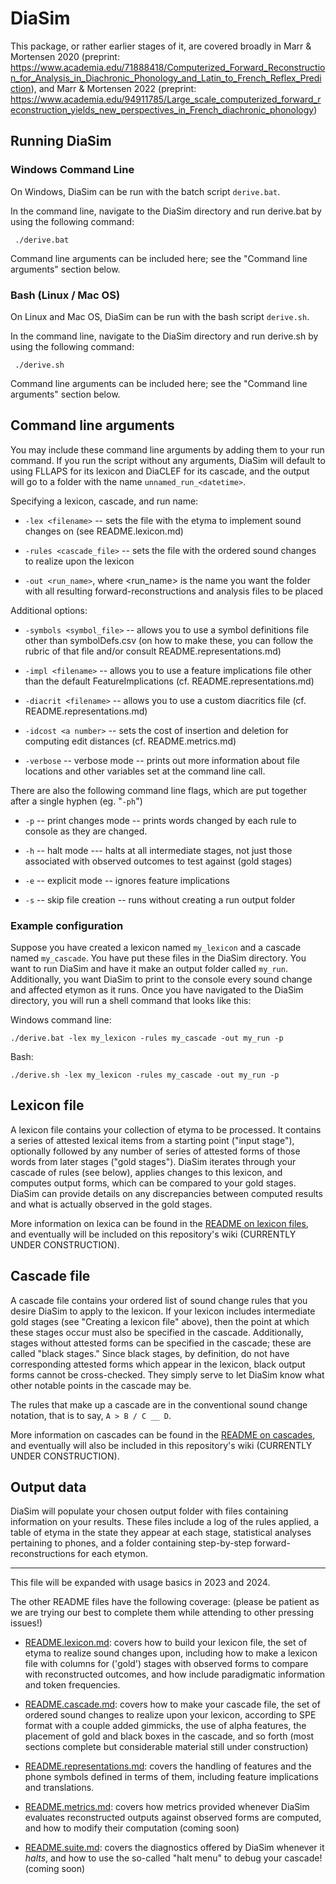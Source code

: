 # DiaSim

This package, or rather earlier stages of it, are covered broadly in Marr & Mortensen 2020 (preprint: <https://www.academia.edu/71888418/Computerized_Forward_Reconstruction_for_Analysis_in_Diachronic_Phonology_and_Latin_to_French_Reflex_Prediction>), and Marr & Mortensen 2022 (preprint: <https://www.academia.edu/94911785/Large_scale_computerized_forward_reconstruction_yields_new_perspectives_in_French_diachronic_phonology>)

## Running DiaSim

### Windows Command Line

On Windows, DiaSim can be run with the batch script `derive.bat`.

In the command line, navigate to the DiaSim directory and run derive.bat by using the following command:

```text
 ./derive.bat
```

Command line arguments can be included here; see the "Command line arguments" section below.

### Bash (Linux / Mac OS)

On Linux and Mac OS, DiaSim can be run with the bash script `derive.sh`.

In the command line, navigate to the DiaSim directory and run derive.sh by using the following command:

```text
 ./derive.sh
```

Command line arguments can be included here; see the "Command line arguments" section below.

## Command line arguments

You may include these command line arguments by adding them to your run command. If you run the script without any arguments, DiaSim will default to using FLLAPS for its lexicon and DiaCLEF for its cascade, and the output will go to a folder with the name `unnamed_run_<datetime>`.

Specifying a lexicon, cascade, and run name:

- `-lex <filename>` -- sets the file with the etyma to implement sound changes on (see README.lexicon.md)
  
- `-rules <cascade_file>` -- sets the file with the ordered sound changes to realize upon the lexicon

- `-out <run_name>`, where <run_name> is the name you want the folder with all resulting forward-reconstructions and analysis files to be placed

Additional options:

- `-symbols <symbol_file>`  -- allows you to use a symbol definitions file other than symbolDefs.csv (on how to make these, you can follow the rubric of that file and/or consult README.representations.md)
  
- `-impl <filename>` -- allows you to use a feature implications file other than the default FeatureImplications (cf. README.representations.md)
  
- `-diacrit <filename>` -- allows you to use a custom diacritics file (cf. README.representations.md)
  
- `-idcost <a number>` -- sets the cost of insertion and deletion for computing edit distances (cf. README.metrics.md)

- `-verbose` -- verbose mode -- prints out more information about file locations and other variables set at the command line call.

There are also the following command line flags, which are put together after a single hyphen (eg. "`-ph`")
  
- `-p` -- print changes mode -- prints words changed by each rule to console as they are changed.
  
- `-h` -- halt mode --- halts at all intermediate stages, not just those associated with observed outcomes to test against (gold stages)
  
- `-e` -- explicit mode -- ignores feature implications

- `-s` -- skip file creation -- runs without creating a run output folder

### Example configuration

Suppose you have created a lexicon named `my_lexicon` and a cascade named `my_cascade`. You have put these files in the DiaSim directory. You want to run DiaSim and have it make an output folder called `my_run`. Additionally, you want DiaSim to print to the console every sound change and affected etymon as it runs. Once you have navigated to the DiaSim directory, you will run a shell command that looks like this:

Windows command line:

```text
./derive.bat -lex my_lexicon -rules my_cascade -out my_run -p
```

Bash:

```text
./derive.sh -lex my_lexicon -rules my_cascade -out my_run -p
```

## Lexicon file

A lexicon file contains your collection of etyma to be processed. It contains a series of attested lexical items from a starting point ("input stage"), optionally followed by any number of series of attested forms of those words from later stages ("gold stages"). DiaSim iterates through your cascade of rules (see below), applies changes to this lexicon, and computes output forms, which can be compared to your gold stages. DiaSim can provide details on any discrepancies between computed results and what is actually observed in the gold stages.

More information on lexica can be found in the [README on lexicon files](https://github.com/clmarr/DiaSim/blob/gamma/README.lexicon.md), and eventually will be included on this repository's wiki (CURRENTLY UNDER CONSTRUCTION).

## Cascade file

A cascade file contains your ordered list of sound change rules that you desire DiaSim to apply to the lexicon. If your lexicon includes intermediate gold stages (see "Creating a lexicon file" above), then the point at which these stages occur must also be specified in the cascade. Additionally, stages without attested forms can be specified in the cascade; these are called "black stages." Since black stages, by definition, do not have corresponding attested forms which appear in the lexicon, black output forms cannot be cross-checked. They simply serve to let DiaSim know what other notable points in the cascade may be.

The rules that make up a cascade are in the conventional sound change notation, that is to say, `A > B / C __ D`.

More information on cascades can be found in the [README on cascades](https://github.com/clmarr/DiaSim/blob/gamma/README.cascade.md), and eventually will also be included in this repository's wiki (CURRENTLY UNDER CONSTRUCTION).

## Output data

DiaSim will populate your chosen output folder with files containing information on your results. These files include a log of the rules applied, a table of etyma in the state they appear at each stage, statistical analyses pertaining to phones, and a folder containing step-by-step forward-reconstructions for each etymon.

---

This file will be expanded with usage basics in 2023 and 2024.

The other README files have the following coverage: (please be patient as we are trying our best to complete them while attending to other pressing issues!)

- [README.lexicon.md](https://github.com/clmarr/DiaSim/blob/gamma/README.lexicon.md): covers how to build your lexicon file, the set of etyma to realize sound changes upon, including how to make a lexicon file with columns for ('gold') stages with observed forms to compare with reconstructed outcomes, and how include paradigmatic information and token frequencies.

- [README.cascade.md](https://github.com/clmarr/DiaSim/blob/gamma/README.cascade.md): covers how to make your cascade file, the set of ordered sound changes to realize upon your lexicon, according to SPE format with a couple added gimmicks, the use of alpha features, the placement of gold and black boxes in the cascade, and so forth (most sections complete but considerable material still under construction)
  
- [README.representations.md](https://github.com/clmarr/DiaSim/blob/gamma/README.representations.md): covers the handling of features and the phone symbols defined in terms of them, including feature implications and translations.

- [README.metrics.md](https://github.com/clmarr/DiaSim/blob/gamma/README.metrics.md): covers how metrics provided whenever DiaSim evaluates reconstructed outputs against observed forms are computed, and how to modify their computation (coming soon)

- [README.suite.md](https://github.com/clmarr/DiaSim/blob/gamma/README.suite.md): covers the diagnostics offered by DiaSim whenever it *halts*, and how to use the so-called "halt menu" to debug your cascade! (coming soon)
